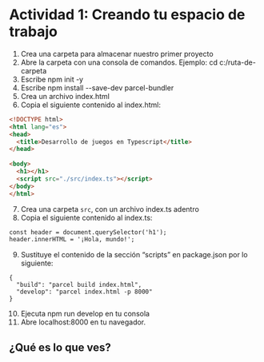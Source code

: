 # Actividad 1: Creando tu espacio de trabajo

1. Crea una carpeta para almacenar nuestro primer proyecto
2. Abre la carpeta con una consola de comandos. Ejemplo: cd  c:/ruta-de-carpeta
3. Escribe npm init -y
4. Escribe npm install --save-dev parcel-bundler
5. Crea un archivo index.html
6. Copia el siguiente contenido al index.html: 

```html
<!DOCTYPE html>
<html lang="es">
<head>
  <title>Desarrollo de juegos en Typescript</title>
</head>
 
<body>
  <h1></h1>
  <script src="./src/index.ts"></script>
</body>
</html>
```

7. Crea una carpeta `src`, con un archivo index.ts adentro 
8. Copia el siguiente contenido al index.ts: 

```html
const header = document.querySelector('h1');
header.innerHTML = '¡Hola, mundo!';
```

9. Sustituye el contenido de la sección “scripts” en package.json por lo siguiente: 

```
{
  "build": "parcel build index.html",
  "develop": "parcel index.html -p 8000"
}
```

10. Ejecuta npm run develop en tu consola
11. Abre localhost:8000 en tu navegador.

## ¿Qué es lo que ves?
